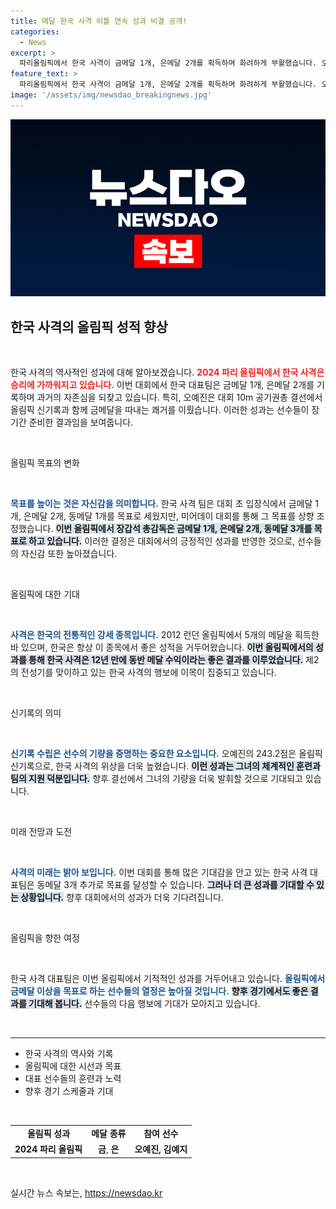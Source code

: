 ```yaml
---
title: 메달 한국 사격 이틀 연속 성과 비결 공개!
categories:
  - News
excerpt: >
  파리올림픽에서 한국 사격이 금메달 1개, 은메달 2개를 획득하며 화려하게 부활했습니다. 오예진은 올림픽 신기록으로 금메달을, 김예지는 은메달을 차지하며 기대 이상의 성과를 이뤘습니다.
feature_text: >
  파리올림픽에서 한국 사격이 금메달 1개, 은메달 2개를 획득하며 화려하게 부활했습니다. 오예진은 올림픽 신기록으로 금메달을, 김예지는 은메달을 차지하며 기대 이상의 성과를 이뤘습니다.
image: '/assets/img/newsdao_breakingnews.jpg'
---
```


<p><img src="/assets/img/newsdao_breakingnews.jpg" alt="bookingtag 속보" /></p>

<h2 data-ke-size="size26">한국 사격의 올림픽 성적 향상</h2>

<p data-ke-size="size16">&nbsp;</p>

<p>한국 사격의 역사적인 성과에 대해 알아보겠습니다. <b><span style="color: #ee2323;">2024 파리 올림픽에서 한국 사격은 승리에 가까워지고 있습니다.</span></b> 이번 대회에서 한국 대표팀은 금메달 1개, 은메달 2개를 기록하며 과거의 자존심을 되찾고 있습니다. 특히, 오예진은 대회 10m 공기권총 결선에서 올림픽 신기록과 함께 금메달을 따내는 쾌거를 이뤘습니다. 이러한 성과는 선수들이 장기간 준비한 결과임을 보여줍니다. </p>

<p data-ke-size="size16">&nbsp;</p>

<p>올림픽 목표의 변화</p>

<p data-ke-size="size16">&nbsp;</p>

<p><b><span style="color: #1a5490;">목표를 높이는 것은 자신감을 의미합니다.</span></b> 한국 사격 팀은 대회 초 입장식에서 금메달 1개, 은메달 2개, 동메달 1개를 목표로 세웠지만, 미어데이 대회를 통해 그 목표를 상향 조정했습니다. <b><span style="background-color: #21538527;">이번 올림픽에서 장갑석 총감독은 금메달 1개, 은메달 2개, 동메달 3개를 목표로 하고 있습니다.</span></b> 이러한 결정은 대회에서의 긍정적인 성과를 반영한 것으로, 선수들의 자신감 또한 높아졌습니다.</p>

<p data-ke-size="size16">&nbsp;</p>

<p>올림픽에 대한 기대</p>

<p data-ke-size="size16">&nbsp;</p>

<p><b><span style="color: #1a5490;">사격은 한국의 전통적인 강세 종목입니다.</span></b> 2012 런던 올림픽에서 5개의 메달을 획득한 바 있으며, 한국은 항상 이 종목에서 좋은 성적을 거두어왔습니다. <b><span style="background-color: #21538527;">이번 올림픽에서의 성과를 통해 한국 사격은 12년 만에 동반 메달 수익이라는 좋은 결과를 이루었습니다.</span></b> 제2의 전성기를 맞이하고 있는 한국 사격의 행보에 이목이 집중되고 있습니다.</p>

<p data-ke-size="size16">&nbsp;</p>

<p>신기록의 의미</p>

<p data-ke-size="size16">&nbsp;</p>

<p><b><span style="color: #1a5490;">신기록 수립은 선수의 기량을 증명하는 중요한 요소입니다.</span></b> 오예진의 243.2점은 올림픽 신기록으로, 한국 사격의 위상을 더욱 높혔습니다. <b><span style="background-color: #21538527;">이런 성과는 그녀의 체계적인 훈련과 팀의 지원 덕분입니다.</span></b> 향후 결선에서 그녀의 기량을 더욱 발휘할 것으로 기대되고 있습니다.</p>

<p data-ke-size="size16">&nbsp;</p>

<p>미래 전망과 도전</p>

<p data-ke-size="size16">&nbsp;</p>

<p><b><span style="color: #1a5490;">사격의 미래는 밝아 보입니다.</span></b> 이번 대회를 통해 많은 기대감을 안고 있는 한국 사격 대표팀은 동메달 3개 추가로 목표를 달성할 수 있습니다. <b><span style="background-color: #21538527;">그러나 더 큰 성과를 기대할 수 있는 상황입니다.</span></b> 향후 대회에서의 성과가 더욱 기다려집니다.</p>

<p data-ke-size="size16">&nbsp;</p>

<p>올림픽을 향한 여정</p>

<p data-ke-size="size16">&nbsp;</p>

<p>한국 사격 대표팀은 이번 올림픽에서 기적적인 성과를 거두어내고 있습니다. <b><span style="color: #1a5490;">올림픽에서 금메달 이상을 목표로 하는 선수들의 열정은 높아질 것입니다.</span></b> <b><span style="background-color: #21538527;">향후 경기에서도 좋은 결과를 기대해 봅니다.</span></b> 선수들의 다음 행보에 기대가 모아지고 있습니다.</p>

<p data-ke-size="size16">&nbsp;</p>

<hr>

<ul>
  <li>한국 사격의 역사와 기록</li>
  <li>올림픽에 대한 시선과 목표</li>
  <li>대표 선수들의 훈련과 노력</li>
  <li>향후 경기 스케줄과 기대</li>
</ul>

<p data-ke-size="size16">&nbsp;</p>

<table style="width: 100%; border-collapse: collapse;">
  <tr>
    <td style="text-align: center; height: 17px;"><b>올림픽 성과</b></td>
    <td style="text-align: center; height: 17px;"><b>메달 종류</b></td>
    <td style="text-align: center; height: 17px;"><b>참여 선수</b></td>
  </tr>
  <tr>
    <td style="text-align: center; height: 17px;"><b>2024 파리 올림픽</b></td>
    <td style="text-align: center; height: 17px;"><b>금</b>, <b>은</b></td>
    <td style="text-align: center; height: 17px;"><b>오예진, 김예지</b></td>
  </tr>
</table>

<p data-ke-size="size16">&nbsp;</p>
실시간 뉴스 속보는, <a href="https://newsdao.kr" rel="dofollow">https://newsdao.kr</a>


